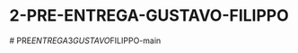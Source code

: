 # 2-PRE-ENTREGA-GUSTAVO-FILIPPO
#   P R E _ E N T R E G A _ 3 _ G U S T A V O _ F I L I P P O - m a i n  
 